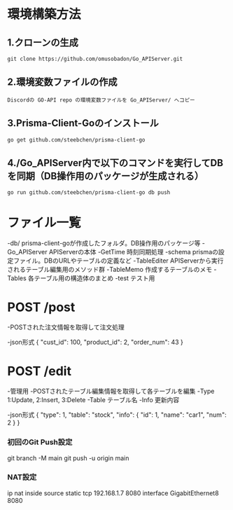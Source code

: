 # 環境構築方法
## 1.クローンの生成
    git clone https://github.com/omusobadon/Go_APIServer.git

## 2.環境変数ファイルの作成
    Discordの GO-API repo の環境変数ファイルを Go_APIServer/ へコピー

## 3.Prisma-Client-Goのインストール
    go get github.com/steebchen/prisma-client-go

## 4./Go_APIServer内で以下のコマンドを実行してDBを同期（DB操作用のパッケージが生成される）
    go run github.com/steebchen/prisma-client-go db push

# ファイル一覧
-db/             prisma-client-goが作成したフォルダ。DB操作用のパッケージ等
-Go_APIServer    APIServerの本体
-GetTime         時刻同期処理
-schema          prismaの設定ファイル。DBのURLやテーブルの定義など
-TableEditer     APIServerから実行されるテーブル編集用のメソッド群
-TableMemo       作成するテーブルのメモ
-Tables          各テーブル用の構造体のまとめ
-test            テスト用


# POST /post
-POSTされた注文情報を取得して注文処理

-json形式
{
    "cust_id": 100,
    "product_id": 2,
    "order_num": 43
}

# POST /edit
-管理用
-POSTされたテーブル編集情報を取得して各テーブルを編集
-Type  1:Update, 2:Insert, 3:Delete
-Table テーブル名
-Info  更新内容

-json形式
{
    "type": 1,
    "table": "stock",
    "info": {
        "id": 1,
        "name": "car1",
        "num": 2
    }
}

### 初回のGit Push設定
git branch -M main
git push -u origin main

### NAT設定
ip nat inside source static tcp 192.168.1.7 8080 interface GigabitEthernet8 8080